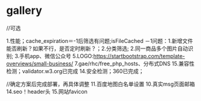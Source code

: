# gallery


//可选

1.性能；cache_expiration＝-1后筛选有问题;isFileCached
    －1问题：1.新增文件能否刷新？如果不行，是否定时刷新？；2.分类筛选;
2.同一商品多个图片自动识别;
3.手机app、微信公众号
5.LOGO:https://startbootstrap.com/template-overviews/small-business/
7.gae/rhc/free_php_hosts、分布式DNS
15.兼容性检测；validator.w3.org已完成
14.安全检测；360已完成；



//确定方案后完成部署，再具体调整
11.百度地图白名单设置
10.真实msg页面邮箱
14.seo！header头
15.网站favicon

